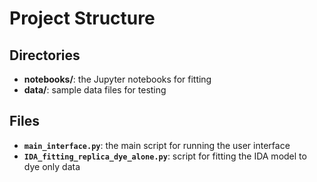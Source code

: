 # Project Structure

## Directories

- **notebooks/**: the Jupyter notebooks for fitting
- **data/**: sample data files for testing


## Files
- **`main_interface.py`**: the main script for running the user interface
- **`IDA_fitting_replica_dye_alone.py`**: script for fitting the IDA model to dye only data

